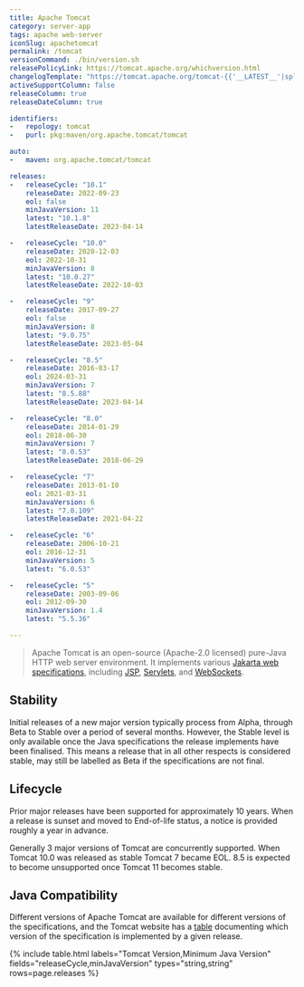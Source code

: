 ```yaml
---
title: Apache Tomcat
category: server-app
tags: apache web-server
iconSlug: apachetomcat
permalink: /tomcat
versionCommand: ./bin/version.sh
releasePolicyLink: https://tomcat.apache.org/whichversion.html
changelogTemplate: "https://tomcat.apache.org/tomcat-{{'__LATEST__'|split:'.'|pop|join:'.'}}-doc/changelog.html"
activeSupportColumn: false
releaseColumn: true
releaseDateColumn: true

identifiers:
-   repology: tomcat
-   purl: pkg:maven/org.apache.tomcat/tomcat

auto:
-   maven: org.apache.tomcat/tomcat

releases:
-   releaseCycle: "10.1"
    releaseDate: 2022-09-23
    eol: false
    minJavaVersion: 11
    latest: "10.1.8"
    latestReleaseDate: 2023-04-14

-   releaseCycle: "10.0"
    releaseDate: 2020-12-03
    eol: 2022-10-31
    minJavaVersion: 8
    latest: "10.0.27"
    latestReleaseDate: 2022-10-03

-   releaseCycle: "9"
    releaseDate: 2017-09-27
    eol: false
    minJavaVersion: 8
    latest: "9.0.75"
    latestReleaseDate: 2023-05-04

-   releaseCycle: "8.5"
    releaseDate: 2016-03-17
    eol: 2024-03-31
    minJavaVersion: 7
    latest: "8.5.88"
    latestReleaseDate: 2023-04-14

-   releaseCycle: "8.0"
    releaseDate: 2014-01-29
    eol: 2018-06-30
    minJavaVersion: 7
    latest: "8.0.53"
    latestReleaseDate: 2018-06-29

-   releaseCycle: "7"
    releaseDate: 2013-01-10
    eol: 2021-03-31
    minJavaVersion: 6
    latest: "7.0.109"
    latestReleaseDate: 2021-04-22

-   releaseCycle: "6"
    releaseDate: 2006-10-21
    eol: 2016-12-31
    minJavaVersion: 5
    latest: "6.0.53"

-   releaseCycle: "5"
    releaseDate: 2003-09-06
    eol: 2012-09-30
    minJavaVersion: 1.4
    latest: "5.5.36"

---
```


> Apache Tomcat is an open-source (Apache-2.0 licensed) pure-Java HTTP web server environment. It
> implements various [Jakarta web specifications](https://projects.eclipse.org/projects/ee4j.jakartaee-platform),
> including [JSP](https://projects.eclipse.org/projects/ee4j.jsp "Jakarta Server Pages"),
> [Servlets](https://projects.eclipse.org/projects/ee4j.servlet "Jakarta Servlet"),
> and [WebSockets](https://projects.eclipse.org/projects/ee4j.websocket "Jakarta WebSocket").

## Stability

Initial releases of a new major version typically process from Alpha, through Beta to Stable over a
period of several months. However, the Stable level is only available once the Java specifications
the release implements have been finalised. This means a release that in all other respects is
considered stable, may still be labelled as Beta if the specifications are not final.

## Lifecycle

Prior major releases have been supported for approximately 10 years. When a release is sunset and
moved to End-of-life status, a notice is provided roughly a year in advance.

Generally 3 major versions of Tomcat are concurrently supported. When Tomcat 10.0 was released as
stable Tomcat 7 became EOL. 8.5 is expected to become unsupported once Tomcat 11 becomes stable.

## Java Compatibility

Different versions of Apache Tomcat are available for different versions of the specifications,
and the Tomcat website has a [table](https://tomcat.apache.org/whichversion.html) documenting which
version of the specification is implemented by a given release.

{% include table.html
labels="Tomcat Version,Minimum Java Version"
fields="releaseCycle,minJavaVersion"
types="string,string"
rows=page.releases %}
